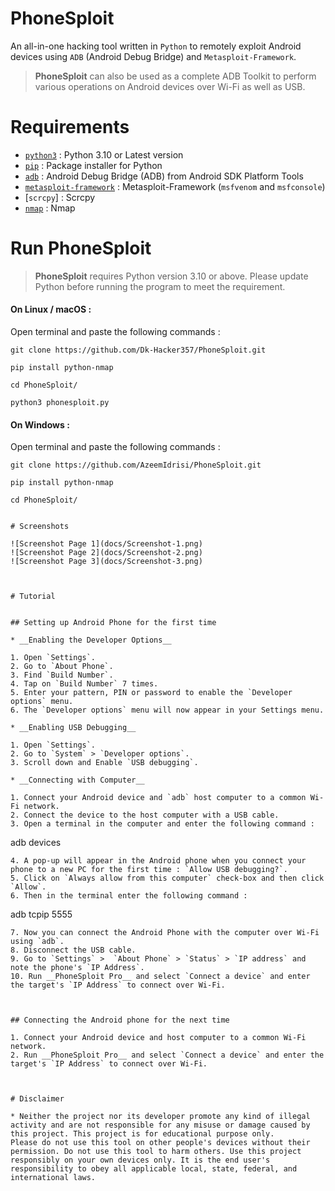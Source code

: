 # PhoneSploit

An all-in-one hacking tool written in `Python` to remotely exploit Android devices using `ADB` (Android Debug Bridge) and `Metasploit-Framework`.

> __PhoneSploit__ can also be used as a complete ADB Toolkit to perform various operations on Android devices over Wi-Fi as well as USB. 

# Requirements  
* [`python3`](https://www.python.org/) : Python 3.10 or Latest version
* [`pip`](https://pip.pypa.io/en/stable/installation/) : Package installer for Python
* [`adb`](https://developer.android.com/studio/command-line/adb) : Android Debug Bridge (ADB) from Android SDK Platform Tools
* [`metasploit-framework`](https://www.metasploit.com/) : Metasploit-Framework (`msfvenom` and `msfconsole`)
* [`scrcpy`] : Scrcpy
* [`nmap`](https://nmap.org/) : Nmap

# Run PhoneSploit

> **PhoneSploit** requires Python version 3.10 or above. Please update Python before running the program to meet the requirement.

#### On Linux / macOS :

Open terminal and paste the following commands : 
```
git clone https://github.com/Dk-Hacker357/PhoneSploit.git
```
```
pip install python-nmap
```
```
cd PhoneSploit/
```
```
python3 phonesploit.py
```
#### On Windows :


Open terminal and paste the following commands : 
```
git clone https://github.com/AzeemIdrisi/PhoneSploit.git
```
```
pip install python-nmap
```
```
cd PhoneSploit/


# Screenshots

![Screenshot Page 1](docs/Screenshot-1.png)
![Screenshot Page 2](docs/Screenshot-2.png)
![Screenshot Page 3](docs/Screenshot-3.png)



# Tutorial


## Setting up Android Phone for the first time

* __Enabling the Developer Options__

1. Open `Settings`.
2. Go to `About Phone`.
3. Find `Build Number`.
4. Tap on `Build Number` 7 times.
5. Enter your pattern, PIN or password to enable the `Developer options` menu.
6. The `Developer options` menu will now appear in your Settings menu.

* __Enabling USB Debugging__

1. Open `Settings`.
2. Go to `System` > `Developer options`.
3. Scroll down and Enable `USB debugging`.

* __Connecting with Computer__

1. Connect your Android device and `adb` host computer to a common Wi-Fi network.
2. Connect the device to the host computer with a USB cable.
3. Open a terminal in the computer and enter the following command :
```
adb devices
```
4. A pop-up will appear in the Android phone when you connect your phone to a new PC for the first time : `Allow USB debugging?`.
5. Click on `Always allow from this computer` check-box and then click `Allow`.
6. Then in the terminal enter the following command :
```
adb tcpip 5555
```
7. Now you can connect the Android Phone with the computer over Wi-Fi using `adb`.
8. Disconnect the USB cable.
9. Go to `Settings` >  `About Phone` > `Status` > `IP address` and note the phone's `IP Address`.
10. Run __PhoneSploit Pro__ and select `Connect a device` and enter the target's `IP Address` to connect over Wi-Fi.



## Connecting the Android phone for the next time

1. Connect your Android device and host computer to a common Wi-Fi network.
2. Run __PhoneSploit Pro__ and select `Connect a device` and enter the target's `IP Address` to connect over Wi-Fi.



# Disclaimer

* Neither the project nor its developer promote any kind of illegal activity and are not responsible for any misuse or damage caused by this project. This project is for educational purpose only.
Please do not use this tool on other people's devices without their permission. Do not use this tool to harm others. Use this project responsibly on your own devices only. It is the end user's responsibility to obey all applicable local, state, federal, and international laws.